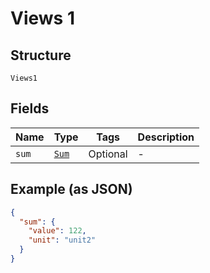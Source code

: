 
# Views 1

## Structure

`Views1`

## Fields

| Name | Type | Tags | Description |
|  --- | --- | --- | --- |
| `sum` | [`Sum`](../../doc/models/sum.md) | Optional | - |

## Example (as JSON)

```json
{
  "sum": {
    "value": 122,
    "unit": "unit2"
  }
}
```

